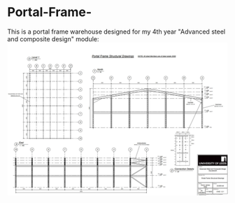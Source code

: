 # Portal-Frame-

This is a portal frame warehouse designed for my 4th year "Advanced steel and composite design" module:
![frame](https://raw.githubusercontent.com/conorkelly1307/Portal-Frame-/main/Portal%20frame.JPG)
